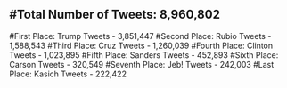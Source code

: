 #Total Number of Tweets: 8,960,802 
---
#First Place: Trump Tweets - 3,851,447
#Second Place: Rubio Tweets - 1,588,543
#Third Place: Cruz Tweets - 1,260,039
#Fourth Place: Clinton Tweets - 1,023,895
#Fifth Place: Sanders Tweets - 452,893
#Sixth Place: Carson Tweets - 320,549
#Seventh Place: Jeb! Tweets - 242,003
#Last Place: Kasich Tweets - 222,422
